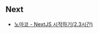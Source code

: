 ## Next

- [노마코 - NextJS 시작하기(2.3시간)](https://pear-browser-ce8.notion.site/NextJS-2-3-f0da85fa041f4840aa2a670766556a9d)